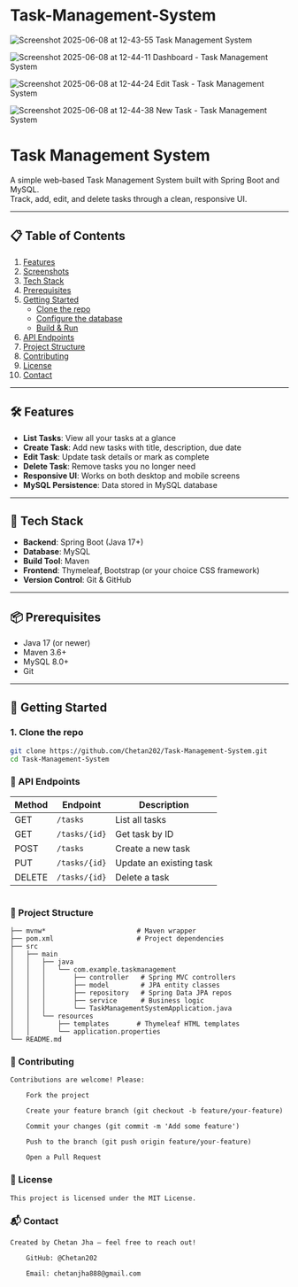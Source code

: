 # Task-Management-System

![Screenshot 2025-06-08 at 12-43-55 Task Management System](https://github.com/user-attachments/assets/ddab1cc5-3a67-430c-aef2-646bdc211a5d)


![Screenshot 2025-06-08 at 12-44-11 Dashboard - Task Management System](https://github.com/user-attachments/assets/ddd4ab62-a024-47b7-837b-441b51b118da)


![Screenshot 2025-06-08 at 12-44-24 Edit Task - Task Management System](https://github.com/user-attachments/assets/a13ce0ab-f7d4-4f3a-93e0-b65a45c462c9)


![Screenshot 2025-06-08 at 12-44-38 New Task - Task Management System](https://github.com/user-attachments/assets/671b6bcd-bcb7-4016-8a33-15d13317e9b8)


# Task Management System

A simple web‑based Task Management System built with Spring Boot and MySQL.  
Track, add, edit, and delete tasks through a clean, responsive UI.

---

## 📋 Table of Contents

1. [Features](#-features)  
2. [Screenshots](#-screenshots)  
3. [Tech Stack](#-tech-stack)  
4. [Prerequisites](#-prerequisites)  
5. [Getting Started](#-getting-started)  
   - [Clone the repo](#clone-the-repo)  
   - [Configure the database](#configure-the-database)  
   - [Build & Run](#build--run)  
6. [API Endpoints](#-api-endpoints)  
7. [Project Structure](#-project-structure)  
8. [Contributing](#-contributing)  
9. [License](#-license)  
10. [Contact](#-contact)

---

## 🛠 Features

- **List Tasks**: View all your tasks at a glance  
- **Create Task**: Add new tasks with title, description, due date  
- **Edit Task**: Update task details or mark as complete  
- **Delete Task**: Remove tasks you no longer need  
- **Responsive UI**: Works on both desktop and mobile screens  
- **MySQL Persistence**: Data stored in MySQL database  


---

## 🔧 Tech Stack

- **Backend**: Spring Boot (Java 17+)  
- **Database**: MySQL  
- **Build Tool**: Maven  
- **Frontend**: Thymeleaf, Bootstrap (or your choice CSS framework)  
- **Version Control**: Git & GitHub  

---

## 📦 Prerequisites

- Java 17 (or newer)  
- Maven 3.6+  
- MySQL 8.0+  
- Git  

---

## 🚀 Getting Started

### 1. Clone the repo

```bash
git clone https://github.com/Chetan202/Task-Management-System.git
cd Task-Management-System

```
### 🔗 API Endpoints
| Method | Endpoint      | Description             |
| ------ | ------------- | ----------------------- |
| GET    | `/tasks`      | List all tasks          |
| GET    | `/tasks/{id}` | Get task by ID          |
| POST   | `/tasks`      | Create a new task       |
| PUT    | `/tasks/{id}` | Update an existing task |
| DELETE | `/tasks/{id}` | Delete a task           |
```
```
### 📁 Project Structure
```
├── mvnw*                       # Maven wrapper
├── pom.xml                     # Project dependencies
├── src
│   ├── main
│   │   ├── java
│   │   │   └── com.example.taskmanagement
│   │   │       ├── controller   # Spring MVC controllers
│   │   │       ├── model        # JPA entity classes
│   │   │       ├── repository   # Spring Data JPA repos
│   │   │       ├── service      # Business logic
│   │   │       └── TaskManagementSystemApplication.java
│   │   └── resources
│   │       ├── templates       # Thymeleaf HTML templates
│   │       └── application.properties
└── README.md

```
### 🤝 Contributing
```
Contributions are welcome! Please:

    Fork the project

    Create your feature branch (git checkout -b feature/your-feature)

    Commit your changes (git commit -m 'Add some feature')

    Push to the branch (git push origin feature/your-feature)

    Open a Pull Request

```
### 📄 License
```
This project is licensed under the MIT License.
```
### 📬 Contact
```
Created by Chetan Jha – feel free to reach out!

    GitHub: @Chetan202

    Email: chetanjha888@gmail.com


